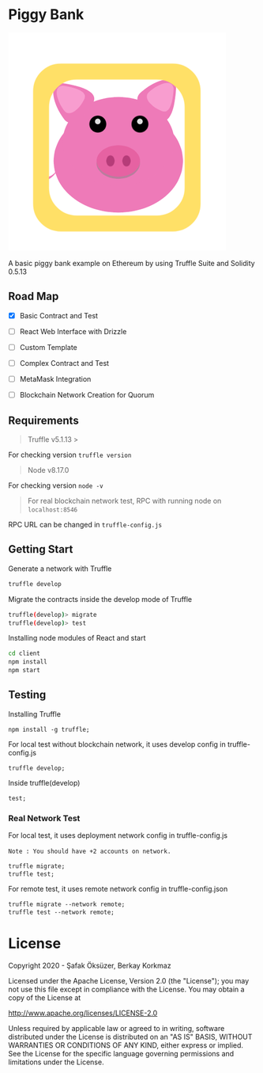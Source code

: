 # Piggy Bank
![Piggy Bank](assets/piggy.png?raw=true "Title")

A basic piggy bank example on Ethereum by using Truffle Suite and Solidity 0.5.13
## Road Map
 - [x] Basic Contract and Test
 - [ ] React Web Interface with Drizzle
 - [ ] Custom Template
 - [ ] Complex Contract and Test
 - [ ] MetaMask Integration
 - [ ] Blockchain Network Creation for Quorum



## Requirements

> Truffle v5.1.13 >
>
For checking version ```truffle version```

> Node v8.17.0
>
For checking version ```node -v```

> For real blockchain network test, RPC with running node on `localhost:8546`
>
RPC URL can be changed in `truffle-config.js`

## Getting Start
Generate a network with Truffle
```bash
truffle develop
```
Migrate the contracts inside the develop mode of Truffle
```bash
truffle(develop)> migrate
truffle(develop)> test
```
Installing node modules of React and start
```bash
cd client
npm install
npm start
```

## Testing

Installing Truffle
```
npm install -g truffle;
```
For local test without blockchain network, it uses develop config in truffle-config.js

```
truffle develop;
```

Inside truffle(develop)
```
test;
```
### Real Network Test

For local test, it uses deployment network config in truffle-config.js

```Note : You should have +2 accounts on network.```

```
truffle migrate;
truffle test;
```

For remote test, it uses remote network config in truffle-config.json

```
truffle migrate --network remote;
truffle test --network remote;
```



# License
Copyright 2020 - Şafak Öksüzer, Berkay Korkmaz

Licensed under the Apache License, Version 2.0 (the "License");
you may not use this file except in compliance with the License.
You may obtain a copy of the License at

   http://www.apache.org/licenses/LICENSE-2.0

Unless required by applicable law or agreed to in writing, software
distributed under the License is distributed on an "AS IS" BASIS,
WITHOUT WARRANTIES OR CONDITIONS OF ANY KIND, either express or implied.
See the License for the specific language governing permissions and
limitations under the License.